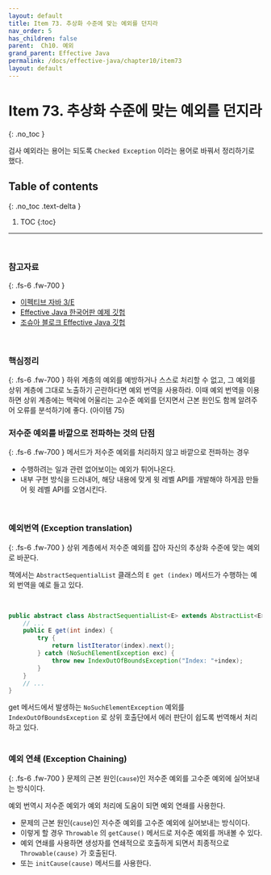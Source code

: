 ```yaml
---
layout: default
title: Item 73. 추상화 수준에 맞는 예외를 던지라
nav_order: 5
has_children: false
parent:  Ch10. 예외
grand_parent: Effective Java
permalink: /docs/effective-java/chapter10/item73
layout: default
---
```




# Item 73. 추상화 수준에 맞는 예외를 던지라
{: .no_toc }

검사 예외라는 용어는 되도록 `Checked Exception` 이라는 용어로 바꿔서 정리하기로 했다.<br>

## Table of contents
{: .no_toc .text-delta }

1. TOC
{:toc}

---

<br>

### 참고자료
{: .fs-6 .fw-700 }

- [이펙티브 자바 3/E](http://www.yes24.com/Product/Goods/65551284)
- [Effective Java 한국어판 예제 깃헙](https://github.com/WegraLee)
- [조슈아 블로크 Effective Java 깃헙](https://github.com/jbloch/effective-java-3e-source-code/tree/master/src/effectivejava)
  <br>
<br>

### 핵심정리
{: .fs-6 .fw-700 }
하위 계층의 예외를 예방하거나 스스로 처리할 수 없고, 그 예외를 상위 계층에 그대로 노출하기 곤란하다면 예외 번역을 사용하라. 이때 예외 번역을 이용하면 상위 계층에는 맥락에 어울리는 고수준 예외를 던지면서 근본 원인도 함께 알려주어 오류를 분석하기에 좋다. (아이템 75)<br>

### 저수준 예외를 바깥으로 전파하는 것의 단점
{: .fs-6 .fw-700 }
메서드가 저수준 예외를 처리하지 않고 바깥으로 전파하는 경우
- 수행하려는 일과 관련 없어보이는 예외가 튀어나온다.
- 내부 구현 방식을 드러내어, 해당 내용에 맞게 윗 레벨 API를 개발해야 하게끔 만들어 윗 레벨 API를 오염시킨다.
<br>

### 예외번역 (Exception translation)
{: .fs-6 .fw-700 }
상위 계층에서 저수준 예외를 잡아 자신의 추상화 수준에 맞는 예외로 바꾼다.<br>

책에서는 `AbstractSequentialList` 클래스의 `E get (index)` 메서드가 수행하는 예외 번역을 예로 들고 있다.<br>

<br>

```java
public abstract class AbstractSequentialList<E> extends AbstractList<E> {
    // ...
    public E get(int index) {
        try {
            return listIterator(index).next();
        } catch (NoSuchElementException exc) {
            throw new IndexOutOfBoundsException("Index: "+index);
        }
    }
    // ...
}
```

get 메서드에서 발생하는 `NoSuchElementException` 예외를`IndexOutOfBoundsException` 로 상위 호출단에서 에러 판단이 쉽도록 번역해서 처리하고 있다.<br>
<br>

### 예외 연쇄 (Exception Chaining)
{: .fs-6 .fw-700 }
문제의 근본 원인(`cause`)인 저수준 예외를 고수준 예외에 실어보내는 방식이다. <br>

예외 번역시 저수준 예외가 예외 처리에 도움이 되면 예외 연쇄를 사용한다.<br>

- 문제의 근본 원인(`cause`)인 저수준 예외를 고수준 예외에 실어보내는 방식이다.
- 이렇게 할  경우 `Throwable` 의 `getCause()` 메서드로 저수준 예외를 꺼내볼 수 있다.
- 예외 연쇄를 사용하면 생성자를 연쇄적으로 호출하게 되면서 최종적으로 `Throwable(cause)` 가 호출된다.
- 또는 `initCause(cause)` 메서드를 사용한다.
